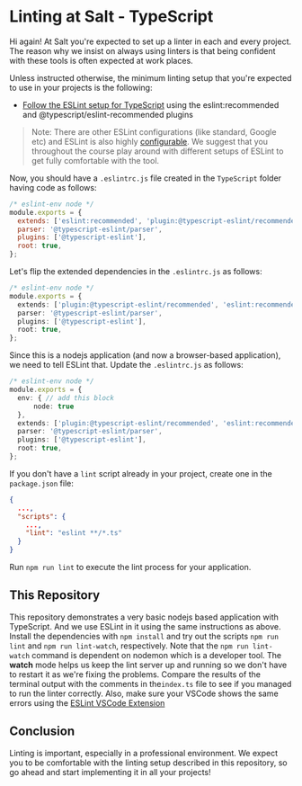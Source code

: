 # Linting at Salt - TypeScript

Hi again! At Salt you're expected to set up a linter in each and every project. The reason why we insist on always using linters is that being confident with these tools is often expected at work places.

Unless instructed otherwise, the minimum linting setup that you're expected to use in your projects is the following:

- [Follow the ESLint setup for TypeScript](https://typescript-eslint.io/getting-started/) using the eslint:recommended and @typescript/eslint-recommended plugins

> Note: There are other ESLint configurations (like standard, Google etc) and ESLint is also highly [configurable](https://eslint.org/docs/user-guide/configuring). We suggest that you throughout the course play around with different setups of ESLint to get fully comfortable with the tool.

Now, you should have a `.eslintrc.js` file created in the `TypeScript` folder having code as follows:
```js
/* eslint-env node */
module.exports = {
  extends: ['eslint:recommended', 'plugin:@typescript-eslint/recommended'],
  parser: '@typescript-eslint/parser',
  plugins: ['@typescript-eslint'],
  root: true,
};
```

Let's flip the extended dependencies in the `.eslintrc.js` as follows:

```ts
/* eslint-env node */
module.exports = {
  extends: ['plugin:@typescript-eslint/recommended', 'eslint:recommended'], // <-- we changed this
  parser: '@typescript-eslint/parser',
  plugins: ['@typescript-eslint'],
  root: true,
};
```

Since this is a nodejs application (and now a browser-based application), we need to tell ESLint that. Update the `.eslintrc.js` as follows:
```ts
/* eslint-env node */
module.exports = {
  env: { // add this block
      node: true
  },
  extends: ['plugin:@typescript-eslint/recommended', 'eslint:recommended'],
  parser: '@typescript-eslint/parser',
  plugins: ['@typescript-eslint'],
  root: true,
};
```

If you don't have a `lint` script already in your project, create one in the `package.json` file:

```json
{
  ...,
  "scripts": {
    ...,
    "lint": "eslint **/*.ts"
  }
}
```

Run `npm run lint` to execute the lint process for your application.

## This Repository

This repository demonstrates a very basic nodejs based application with TypeScript. And we use ESLint in it using the same instructions as above. Install the dependencies with `npm install` and try out the scripts `npm run lint` and `npm run lint-watch`, respectively. Note that the `npm run lint-watch` command is dependent on nodemon which is a developer tool. The **watch** mode helps us keep the lint server up and running so we don't have to restart it as we're fixing the problems. Compare the results of the terminal output with the comments in the`index.ts` file to see if you managed to run the linter correctly. Also, make sure your VSCode shows the same errors using the [ESLint VSCode Extension](https://marketplace.visualstudio.com/items?itemName=dbaeumer.vscode-eslint)

## Conclusion

Linting is important, especially in a professional environment. We expect you to be comfortable with the linting setup described in this repository, so go ahead and start implementing it in all your projects!
